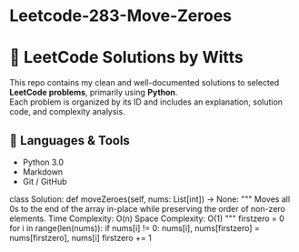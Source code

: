 # Leetcode-283-Move-Zeroes


# 🧠 LeetCode Solutions by Witts

This repo contains my clean and well-documented solutions to selected **LeetCode problems**, primarily using **Python**.  
Each problem is organized by its ID and includes an explanation, solution code, and complexity analysis.


## 🧰 Languages & Tools

- Python 3.0
- Markdown
- Git / GitHub


class Solution:
    def moveZeroes(self, nums: List[int]) -> None:
        """
        Moves all 0s to the end of the array in-place while preserving the order of non-zero elements.
        Time Complexity: O(n)
        Space Complexity: O(1)
        """
        firstzero = 0
        for i in range(len(nums)):
            if nums[i] != 0:
                nums[i], nums[firstzero] = nums[firstzero], nums[i]
                firstzero += 1


